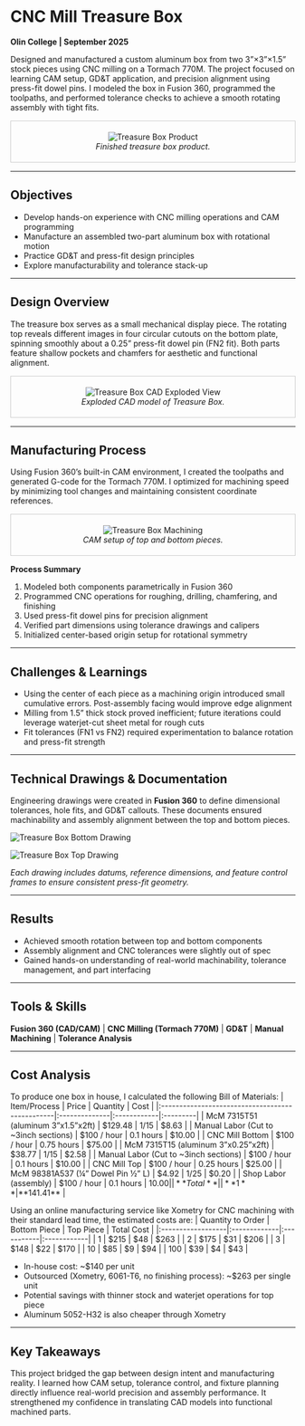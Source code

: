 # CNC Mill Treasure Box

**Olin College | September 2025**

Designed and manufactured a custom aluminum box from two 3”×3”×1.5” stock pieces using CNC milling on a Tormach 770M. The project focused on learning CAM setup, GD&T application, and precision alignment using press-fit dowel pins. I modeled the box in Fusion 360, programmed the toolpaths, and performed tolerance checks to achieve a smooth rotating assembly with tight fits.




<div style="text-align:center; border:1px solid #ccc; padding:5px; margin:15px 0;">

![Treasure Box Product](../images/box/finished-view.png)
<br><em>Finished treasure box product.</em>

</div>


---

## Objectives
- Develop hands-on experience with CNC milling operations and CAM programming
- Manufacture an assembled two-part aluminum box with rotational motion
- Practice GD&T and press-fit design principles
- Explore manufacturability and tolerance stack-up

---

## Design Overview

The treasure box serves as a small mechanical display piece. The rotating top reveals different images in four circular cutouts on the bottom plate, spinning smoothly about a 0.25” press-fit dowel pin (FN2 fit). Both parts feature shallow pockets and chamfers for aesthetic and functional alignment.

<div style="text-align:center; border:1px solid #ccc; padding:5px; margin:15px 0;">

![Treasure Box CAD Exploded View](../images/box/exploded-labeled-view.png)
<br><em>Exploded CAD model of Treasure Box.</em>
</div>


---
## Manufacturing Process

Using Fusion 360’s built-in CAM environment, I created the toolpaths and generated G-code for the Tormach 770M. I optimized for machining speed by minimizing tool changes and maintaining consistent coordinate references.

<div style="text-align:center; border:1px solid #ccc; padding:5px; margin:15px 0;">

![Treasure Box Machining](../images/box/machining-pic.png)
<br><em>CAM setup of top and bottom pieces.</em>
</div>


**Process Summary**
1. Modeled both components parametrically in Fusion 360  
2. Programmed CNC operations for roughing, drilling, chamfering, and finishing 
3. Used press-fit dowel pins for precision alignment  
4. Verified part dimensions using tolerance drawings and calipers  
5. Initialized center-based origin setup for rotational symmetry  

---

## Challenges & Learnings
- Using the center of each piece as a machining origin introduced small cumulative errors. Post-assembly facing would improve edge alignment  
- Milling from 1.5” thick stock proved inefficient; future iterations could leverage waterjet-cut sheet metal for rough cuts
- Fit tolerances (FN1 vs FN2) required experimentation to balance rotation and press-fit strength

---


## Technical Drawings & Documentation

Engineering drawings were created in **Fusion 360** to define dimensional tolerances, hole fits, and GD&T callouts. These documents ensured machinability and assembly alignment between the top and bottom pieces.



![Treasure Box Bottom Drawing](../images/box/drawing-bottom.png)

![Treasure Box Top Drawing](../images/box/drawing-top.png)


*Each drawing includes datums, reference dimensions, and feature control frames to ensure consistent press-fit geometry.*

---

## Results
- Achieved smooth rotation between top and bottom components
- Assembly alignment and CNC tolerances were slightly out of spec
- Gained hands-on understanding of real-world machinability, tolerance management, and part interfacing

---

## Tools & Skills
**Fusion 360 (CAD/CAM)** | **CNC Milling (Tormach 770M)** | **GD&T** | **Manual Machining** | **Tolerance Analysis**


---

## Cost Analysis

To produce one box in house, I calculated the following Bill of Materials:
| Item/Process                                    | Price         | Quantity    | Cost     |
|:------------------------------------------------|:--------------|:------------|:---------|
| McM 7315T51 (aluminum 3”x1.5”x2ft)              | $129.48       | 1/15        | $8.63    |
| Manual Labor (Cut to ~3inch sections)           | $100 / hour   | 0.1 hours   | $10.00   |
| CNC Mill Bottom                                 | $100 / hour   | 0.75 hours  | $75.00   |
| McM 7315T15 (aluminum 3”x0.25”x2ft)             | $38.77        | 1/15        | $2.58    |
| Manual Labor (Cut to ~3inch sections)           | $100 / hour   | 0.1 hours   | $10.00   |
| CNC Mill Top                                    | $100 / hour   | 0.25 hours  | $25.00   |
| McM 98381A537 (¼” Dowel Pin ½” L)               | $4.92         | 1/25        | $0.20    |
| Shop Labor (assembly)                           | $100 / hour   | 0.1 hours   | $10.00   |
| **Total**                                       |               | **1**       | **$141.41** |

Using an online manufacturing service like Xometry for CNC machining with their standard lead time, the estimated costs are:
| Quantity to Order | Bottom Piece | Top Piece  | Total Cost  |
|:------------------|:-------------|:-----------|:------------|
| 1                 | $215         | $48        | $263        |
| 2                 | $175         | $31        | $206        |
| 3                 | $148         | $22        | $170        |
| 10                | $85          | $9         | $94         |
| 100               | $39          | $4         | $43         |


- In-house cost: ~$140 per unit
- Outsourced (Xometry, 6061-T6, no finishing process): ~$263 per single unit
- Potential savings with thinner stock and waterjet operations for top piece
- Aluminum 5052-H32 is also cheaper through Xometry

---
## Key Takeaways

This project bridged the gap between design intent and manufacturing reality. I learned how CAM setup, tolerance control, and fixture planning directly influence real-world precision and assembly performance. It strengthened my confidence in translating CAD models into functional machined parts.
